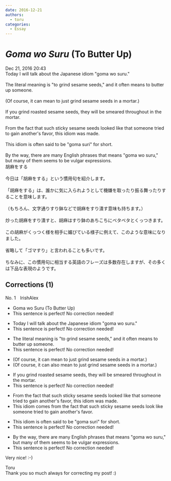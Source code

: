 ```yaml
---
date: 2016-12-21
authors:
  - toru
categories:
  - Essay
---
```


<h1 id="subject_show"><strong><em>Goma wo Suru</strong></em> (To Butter Up)</h1>
<div class="date">Dec 21, 2016 20:43</div>
<div id="post"><div id="body_show_ori">
Today I will talk about the Japanese idiom "goma wo suru."<br/><br/>The literal meaning is "to grind sesame seeds," and it often means to butter up someone.<br/><br/>(Of course, it can mean to just grind sesame seeds in a mortar.)<br/><br/>If you grind roasted sesame seeds, they will be smeared throughout in the mortar.<br/><br/>From the fact that such sticky sesame seeds looked like that someone tried to gain another's favor, this idiom was made.<br/><br/>This idiom is often said to be "goma suri" for short.<br/><br/>By the way, there are many English phrases that means "goma wo suru," but many of them seems to be vulgar expressions.
</div></div>

<!-- more -->

<div id="post_ja"><div id="body_show_mo">
胡麻をする<br/><br/>今日は「胡麻をする」という慣用句を紹介します。<br/><br/>「胡麻をする」は、誰かに気に入られようとして機嫌を取ったり振る舞ったりすることを意味します。<br/><br/>（もちろん、文字通りすり鉢などで胡麻をすり潰す意味も持ちます。）<br/><br/>炒った胡麻をすり潰すと、胡麻はすり鉢のあちこちにベタベタとくっつきます。<br/><br/>この胡麻がくっつく様を相手に媚びている様子に例えて、このような意味になりました。<br/><br/>省略して「ゴマすり」と言われることも多いです。<br/><br/>ちなみに、この慣用句に相当する英語のフレーズは多数存在しますが、その多くは下品な表現のようです。
</div></div>

## Corrections (1)
<div id="block"><div class="first_name"> No. 1　<span class="just_name">IrishAlex</span></div><div id="block2">
<ul class="correction_field">
<li class="incorrect">Goma wo Suru (To Butter Up)</li>
<li class="corrected perfect">This sentence is perfect! No correction needed!</li>
</ul>
<ul class="correction_field">
<li class="incorrect">Today I will talk about the Japanese idiom "goma wo suru."</li>
<li class="corrected perfect">This sentence is perfect! No correction needed!</li>
</ul>
<ul class="correction_field">
<li class="incorrect">The literal meaning is "to grind sesame seeds," and it often means to butter up someone.</li>
<li class="corrected perfect">This sentence is perfect! No correction needed!</li>
</ul>
<ul class="correction_field">
<li class="incorrect">(Of course, it can mean to just grind sesame seeds in a mortar.)</li>
<li class="corrected correct">
(Of course, it can <span class="f_blue">also</span> mean to just grind sesame seeds in a mortar.)
</li>
</ul>
<ul class="correction_field">
<li class="incorrect">If you grind roasted sesame seeds, they will be smeared throughout in the mortar.</li>
<li class="corrected perfect">This sentence is perfect! No correction needed!</li>
</ul>
<ul class="correction_field">
<li class="incorrect">From the fact that such sticky sesame seeds looked like that someone tried to gain another's favor, this idiom was made.</li>
<li class="corrected correct">
This idiom comes from the fact that such sticky sesame seeds look like someone tried to gain another's favor.
</li>
</ul>
<ul class="correction_field">
<li class="incorrect">This idiom is often said to be "goma suri" for short.</li>
<li class="corrected perfect">This sentence is perfect! No correction needed!</li>
</ul>
<ul class="correction_field">
<li class="incorrect">By the way, there are many English phrases that means "goma wo suru," but many of them seems to be vulgar expressions.</li>
<li class="corrected perfect">This sentence is perfect! No correction needed!</li>
</ul>
<p class="comment_small">
 Very nice! :-)
</p>

</div><div class="name"><span class="just_name">Toru</span><br>
Thank you so much always for correcting my post! :)
</div>
</div>
